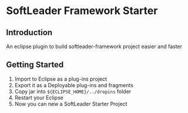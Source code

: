 # SoftLeader Framework Starter

## Introduction

An eclipse plugin to build softleader-framework project easier and faster

## Getting Started

1. Import to Eclipse as a plug-ins project
2. Export it as a Deployable plug-ins and fragments
3. Copy jar into `${ECLIPSE_HOME}/../dropins` folder
4. Restart your Eclipse
5. Now you can new a SoftLeader Starter Project
